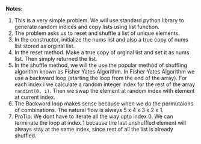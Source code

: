 **Notes:**

1. This is a very simple problem. We will use standard python library to generate random indices and copy lists using list function.
2. The problem asks us to reset and shuffle a list of unique elements.
3. In the constructor, initialize the nums list and also a true copy of nums list stored as orginal list.
4. In the reset method. Make a true copy of orginal list and set it as nums list. Then simply returned the list.
5. In the shuffle method, we will the use the popular method of shuffling algorithm known as Fisher Yates Algorithm. In Fisher Yates Algorithm we use a backward loop (starting the loop from the end of the array). For each index i we calculate a random integer index for the rest of the array `randint(0, i)`. Then we swap the element at random index with element at current index.
6. The Backword loop makes sense because when we do the permutaions of combinations. The natural flow is always 5 x 4 x 3 x 2 x 1.
7. ProTip: We dont have to iterate all the way upto index 0. We can terminate the loop at index 1 because the last unshuffled element will always stay at the same index, since rest of all the list is already shuffled.
